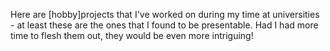 Here are [hobby]projects that I've worked on during my time at universities - at least these are the ones that I found to be presentable. Had I had more time to flesh them out, they would be even more intriguing!
